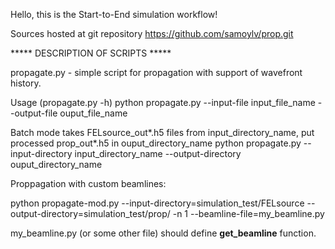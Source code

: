 Hello, this is the Start-to-End simulation workflow!

Sources hosted at git repository https://github.com/samoylv/prop.git

***** DESCRIPTION OF SCRIPTS *****

propagate.py - simple script for propagation with support of wavefront history.

Usage (propagate.py -h) 
python propagate.py --input-file input_file_name --output-file ouput_file_name


Batch mode takes FELsource_out*.h5 files from input_directory_name, put processed prop_out*.h5 in ouput_directory_name
python propagate.py --input-directory input_directory_name --output-directory ouput_directory_name



Proppagation with custom beamlines:

python propagate-mod.py --input-directory=simulation_test/FELsource --output-directory=simulation_test/prop/ -n 1 --beamline-file=my_beamline.py 

my_beamline.py (or some other file) should define **get_beamline** function.